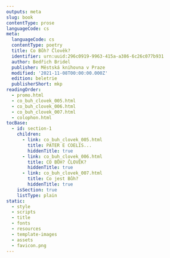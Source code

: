 ```yaml
---
outputs: meta
slug: book
contentType: prose
languageCode: cs
meta:
  languageCode: cs
  contentType: poetry
  title: Co Bůh? Člověk?
  identifier: urn:uuid:296c0919-9963-415a-a386-6c26c077b931
  author: Bedřich Bridel
  publisher: Městská knihovna v Praze
  modified: '2021-11-08T00:00:00.000Z'
  edition: beletrie
  publisherShort: mkp
readingOrder:
  - promo.html
  - co_buh_clovek_005.html
  - co_buh_clovek_006.html
  - co_buh_clovek_007.html
  - colophon.html
tocBase:
  - id: section-1
    children:
      - link: co_buh_clovek_005.html
        title: PATER E COELIS...
        hiddenTitle: true
      - link: co_buh_clovek_006.html
        title: CO BŮH? ČLOVĚK?
        hiddenTitle: true
      - link: co_buh_clovek_007.html
        title: Co jest Bůh?
        hiddenTitle: true
    isSection: true
    listType: plain
static:
  - style
  - scripts
  - title
  - fonts
  - resources
  - template-images
  - assets
  - favicon.png
---
```

